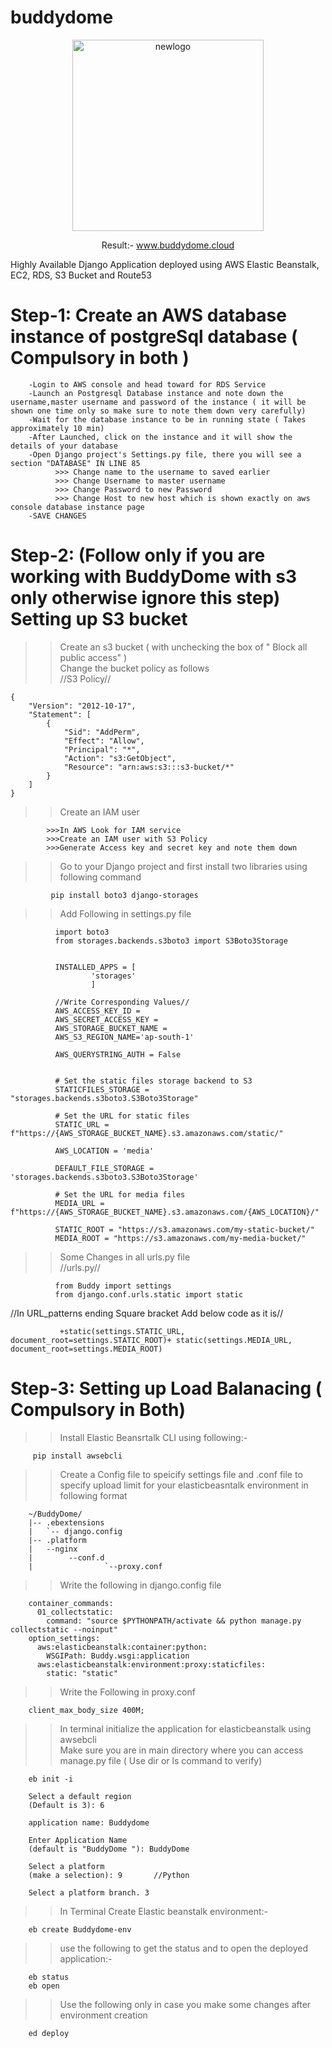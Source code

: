 # buddydome
<div align="center">
        <img width="306" alt="newlogo" src="https://github.com/Shocker-lov-t/buddydome/assets/98687345/ff41be25-ff70-4880-adf7-7a0c9df5f33d">
        
Result:- <a href="www.buddydome.cloud"> www.buddydome.cloud </a>

</div>

Highly Available Django Application deployed using AWS Elastic Beanstalk, EC2, RDS, S3 Bucket and Route53

# Step-1: Create an AWS database instance of postgreSql database  ( Compulsory in both )
        
        -Login to AWS console and head toward for RDS Service
        -Launch an Postgresql Database instance and note down the username,master username and password of the instance ( it will be shown one time only so make sure to note them down very carefully)
        -Wait for the database instance to be in running state ( Takes approximately 10 min)
        -After Launched, click on the instance and it will show the details of your database
        -Open Django project's Settings.py file, there you will see a section "DATABASE" IN LINE 85 
              >>> Change name to the username to saved earlier
              >>> Change Username to master username
              >>> Change Password to new Password
              >>> Change Host to new host which is shown exactly on aws console database instance page
        -SAVE CHANGES

# Step-2: (Follow only if you are working with BuddyDome with s3 only otherwise ignore this step) Setting up S3 bucket

  >>Create an s3 bucket ( with unchecking the box of " Block all public access" ) <br>
  >>Change the bucket policy as follows <br>
   //S3 Policy//

    {
        "Version": "2012-10-17",
        "Statement": [
            {
                "Sid": "AddPerm",
                "Effect": "Allow",
                "Principal": "*",
                "Action": "s3:GetObject",
                "Resource": "arn:aws:s3:::s3-bucket/*"
            }
        ]
    } 
    
   >>Create an IAM user
          
            >>>In AWS Look for IAM service 
            >>>Create an IAM user with S3 Policy
            >>>Generate Access key and secret key and note them down

   >>Go to your Django project and first install two libraries using following command 
             
             pip install boto3 django-storages
              
   >>Add Following in settings.py file
        
              import boto3
              from storages.backends.s3boto3 import S3Boto3Storage


              INSTALLED_APPS = [ 
                      'storages'
                      ]

              //Write Corresponding Values//
              AWS_ACCESS_KEY_ID =
              AWS_SECRET_ACCESS_KEY = 
              AWS_STORAGE_BUCKET_NAME = 
              AWS_S3_REGION_NAME='ap-south-1'

              AWS_QUERYSTRING_AUTH = False


              # Set the static files storage backend to S3
              STATICFILES_STORAGE = "storages.backends.s3boto3.S3Boto3Storage"

              # Set the URL for static files
              STATIC_URL = f"https://{AWS_STORAGE_BUCKET_NAME}.s3.amazonaws.com/static/"

              AWS_LOCATION = 'media'

              DEFAULT_FILE_STORAGE = 'storages.backends.s3boto3.S3Boto3Storage'

              # Set the URL for media files
              MEDIA_URL = f"https://{AWS_STORAGE_BUCKET_NAME}.s3.amazonaws.com/{AWS_LOCATION}/"

              STATIC_ROOT = "https://s3.amazonaws.com/my-static-bucket/"
              MEDIA_ROOT = "https://s3.amazonaws.com/my-media-bucket/"
         
   >>Some Changes in all urls.py file <br>
    //urls.py//

              from Buddy import settings
              from django.conf.urls.static import static
              
   //In URL_patterns ending Square bracket Add below code as it is//
  
               +static(settings.STATIC_URL, document_root=settings.STATIC_ROOT)+ static(settings.MEDIA_URL, document_root=settings.MEDIA_ROOT)



# Step-3: Setting up Load Balanacing ( Compulsory in Both)

>  > Install Elastic Beansrtalk CLI using following:-

         pip install awsebcli

>  > Create a Config file to speicify settings file and .conf file to specify upload limit for your elasticbeasntalk environment in following format

        ~/BuddyDome/
        |-- .ebextensions
        |   `-- django.config
        |-- .platform
        |   --nginx
        |        --conf.d
        |                `--proxy.conf

>  > Write the following in django.config file

        container_commands:
          01_collectstatic:
            command: "source $PYTHONPATH/activate && python manage.py collectstatic --noinput"
        option_settings:
          aws:elasticbeanstalk:container:python:
            WSGIPath: Buddy.wsgi:application
          aws:elasticbeanstalk:environment:proxy:staticfiles:
            static: "static"

>  > Write the Following in proxy.conf

        client_max_body_size 400M;        

>  > In terminal initialize the application for elasticbeanstalk using awsebcli <br>
>  > Make sure you are in main directory where you can access manage.py file ( Use dir or ls command to verify)

        eb init -i

        Select a default region 
        (Default is 3): 6  

        application name: Buddydome

        Enter Application Name
        (default is "BuddyDome "): BuddyDome

        Select a platform
        (make a selection): 9       //Python

        Select a platform branch. 3

>  >  In Terminal Create Elastic beanstalk environment:- 

        eb create Buddydome-env
        
>  > use the following to get the status and to open the deployed application:-

        eb status
        eb open
>  > Use the following only in case you make some changes after environment creation

        ed deploy

